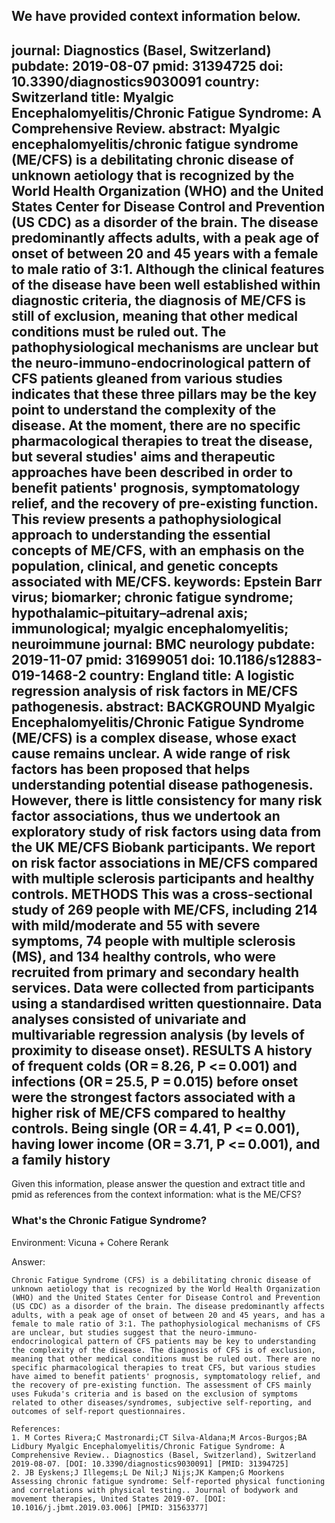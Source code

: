 We have provided context information below.
---------------------
journal: Diagnostics (Basel, Switzerland)
pubdate: 2019-08-07
pmid: 31394725
doi: 10.3390/diagnostics9030091
country: Switzerland
title: Myalgic Encephalomyelitis/Chronic Fatigue Syndrome: A Comprehensive Review.
abstract: Myalgic encephalomyelitis/chronic fatigue syndrome (ME/CFS) is a debilitating chronic disease of unknown aetiology that is recognized by the World Health Organization (WHO) and the United States Center for Disease Control and Prevention (US CDC) as a disorder of the brain. The disease predominantly affects adults, with a peak age of onset of between 20 and 45 years with a female to male ratio of 3:1. Although the clinical features of the disease have been well established within diagnostic criteria, the diagnosis of ME/CFS is still of exclusion, meaning that other medical conditions must be ruled out. The pathophysiological mechanisms are unclear but the neuro-immuno-endocrinological pattern of CFS patients gleaned from various studies indicates that these three pillars may be the key point to understand the complexity of the disease. At the moment, there are no specific pharmacological therapies to treat the disease, but several studies' aims and therapeutic approaches have been described in order to benefit patients' prognosis, symptomatology relief, and the recovery of pre-existing function. This review presents a pathophysiological approach to understanding the essential concepts of ME/CFS, with an emphasis on the population, clinical, and genetic concepts associated with ME/CFS.
keywords: Epstein Barr virus; biomarker; chronic fatigue syndrome; hypothalamic–pituitary–adrenal axis; immunological; myalgic encephalomyelitis; neuroimmune
journal: BMC neurology
pubdate: 2019-11-07
pmid: 31699051
doi: 10.1186/s12883-019-1468-2
country: England
title: A logistic regression analysis of risk factors in ME/CFS pathogenesis.
abstract: BACKGROUND Myalgic Encephalomyelitis/Chronic Fatigue Syndrome (ME/CFS) is a complex disease, whose exact cause remains unclear. A wide range of risk factors has been proposed that helps understanding potential disease pathogenesis. However, there is little consistency for many risk factor associations, thus we undertook an exploratory study of risk factors using data from the UK ME/CFS Biobank participants. We report on risk factor associations in ME/CFS compared with multiple sclerosis participants and healthy controls.   METHODS This was a cross-sectional study of 269 people with ME/CFS, including 214 with mild/moderate and 55 with severe symptoms, 74 people with multiple sclerosis (MS), and 134 healthy controls, who were recruited from primary and secondary health services. Data were collected from participants using a standardised written questionnaire. Data analyses consisted of univariate and multivariable regression analysis (by levels of proximity to disease onset).   RESULTS A history of frequent colds (OR = 8.26, P <= 0.001) and infections (OR = 25.5, P = 0.015) before onset were the strongest factors associated with a higher risk of ME/CFS compared to healthy controls. Being single (OR = 4.41, P <= 0.001), having lower income (OR = 3.71, P <= 0.001), and a family history
---------------------
Given this information, please answer the question and extract title and pmid as references from the context information: what is the ME/CFS?


### What's the Chronic Fatigue Syndrome?

Environment: Vicuna + Cohere Rerank

Answer: 
```
Chronic Fatigue Syndrome (CFS) is a debilitating chronic disease of unknown aetiology that is recognized by the World Health Organization (WHO) and the United States Center for Disease Control and Prevention (US CDC) as a disorder of the brain. The disease predominantly affects adults, with a peak age of onset of between 20 and 45 years, and has a female to male ratio of 3:1. The pathophysiological mechanisms of CFS are unclear, but studies suggest that the neuro-immuno-endocrinological pattern of CFS patients may be key to understanding the complexity of the disease. The diagnosis of CFS is of exclusion, meaning that other medical conditions must be ruled out. There are no specific pharmacological therapies to treat CFS, but various studies have aimed to benefit patients' prognosis, symptomatology relief, and the recovery of pre-existing function. The assessment of CFS mainly uses Fukuda's criteria and is based on the exclusion of symptoms related to other diseases/syndromes, subjective self-reporting, and outcomes of self-report questionnaires.

References: 
1. M Cortes Rivera;C Mastronardi;CT Silva-Aldana;M Arcos-Burgos;BA Lidbury Myalgic Encephalomyelitis/Chronic Fatigue Syndrome: A Comprehensive Review.. Diagnostics (Basel, Switzerland), Switzerland 2019-08-07. [DOI: 10.3390/diagnostics9030091] [PMID: 31394725]
2. JB Eyskens;J Illegems;L De Nil;J Nijs;JK Kampen;G Moorkens Assessing chronic fatigue syndrome: Self-reported physical functioning and correlations with physical testing.. Journal of bodywork and movement therapies, United States 2019-07. [DOI: 10.1016/j.jbmt.2019.03.006] [PMID: 31563377]
```